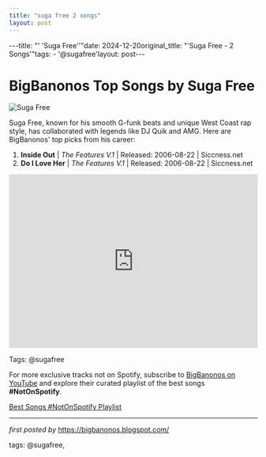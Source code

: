 ```yaml
---
title: "suga free 2 songs"
layout: post
---
```

---title: "' 'Suga Free''"date: 2024-12-20original_title: "'Suga Free - 2 Songs'"tags:  - '@sugafree'layout: post---<h1>BigBanonos Top Songs by Suga Free</h1><img src="https://images.genius.com/c8eb9e0fa8e12ec6390a408b64a37dc3.305x305x1.jpg" alt="Suga Free"> <p>Suga Free, known for his smooth G-funk beats and unique West Coast rap style, has collaborated with legends like DJ Quik and AMG. Here are BigBanonos' top picks from his career:</p> <ol> <li><strong>Inside Out</strong> | <em>The Features V.1</em> | Released: 2006-08-22 | Siccness.net</li> <li><strong>Do I Love Her</strong> | <em>The Features V.1</em> | Released: 2006-08-22 | Siccness.net</li></ol> <div> <iframe src="https://open.spotify.com/embed/playlist/4zV9x3MOyFse8UYAgLtrmK?utm_source=generator" width="100%" height="352" frameborder="0" allow="autoplay; clipboard-write; encrypted-media; fullscreen; picture-in-picture" loading="lazy"></iframe></div><p>Tags: @sugafree</p><!--Subscribe and Playlist Links--><div>    <p>For more exclusive tracks not on Spotify, subscribe to <a href="https://www.youtube.com/@BigBanonos" target="_blank">BigBanonos on YouTube</a> and explore their curated playlist of the best songs <strong>#NotOnSpotify</strong>.</p>    <p><a href="https://www.youtube.com/playlist?list=PLtuNtuTatqI0kFahUCbtbfenC_ET5O_tr" target="_blank">Best Songs #NotOnSpotify Playlist<br /></a></p></div><hr /><p><em>first posted by</em> <a href="https://bigbanonos.blogspot.com/" rel="noopener" target="_new">https://bigbanonos.blogspot.com/</a></p><p>tags: @sugafree,</p>